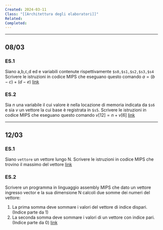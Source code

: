 ```yaml
---
Created: 2024-03-11
Class: "[[Architettura degli elaboratori]]"
Related: 
Completed:
---
```

---
## 08/03
### ES.1
Siano a,b,c,d ed e variabili contenute rispettivamente `$s0,$s1,$s2,$s3,$s4`
Scrivere le istruzioni in codice MIPS che eseguano questo comando $a=(b-c)+(d-e)$
[link](file:////Users/fla/Documents/uni/AE/mips1.asm)

### ES.2
Sia $n$ una variabile il cui valore è nella locazione di memoria indicata da `$s6` e sia $v$ un vettore la cui base è registrata in `$s5`. Scrivere le istruzioni in codice MIPS che eseguano questo comando $v[12] = n + v[6]$
[link](file:////Users/fla/Documents/uni/AE/mips2.asm)

---
## 12/03
### ES.1
Siano `vettore` un vettore lungo N. Scrivere le istruzioni in codice MIPS che trovino il massimo del vettore
[link](file:////Users/fla/Documents/uni/AE/mips3.asm)

### ES.2
Scrivere un programma in linguaggio assembly MIPS che dato un vettore ingresso vector e la sua dimensione N calcoli due somme dei numeri del vettore:
1. La prima somma deve sommare i valori del vettore di indice dispari. (Indice parte da 1)
2. La seconda somma deve sommare i valori di un vettore con indice pari. (Indice parte da 0)
[link](file:////Users/fla/Documents/uni/AE/mips4.asm)
